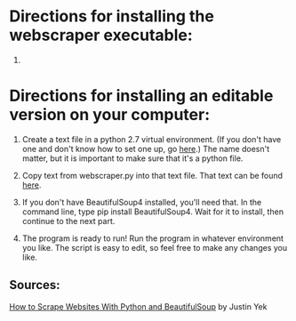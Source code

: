 # Directions for installing the webscraper executable:
1. 

# Directions for installing an editable version on your computer:

1. Create a text file in a python 2.7 virtual environment. (If you don't have one and don't know how to set one up, go [here]( https://github.com/clevelandhighschoolcs/p4mawpup-bobprinceraj/blob/master/Virtual%20Environment%20Install%20Instructions).) The name doesn't matter, but it is important to make sure that it's a python file.

2. Copy text from webscraper.py into that text file. That text can be found [here](https://github.com/bobprinceraj/CS-year-1/blob/master/webscraper.py).

3. If you don't have BeautifulSoup4 installed, you'll need that. In the command line, type pip install BeautifulSoup4.
Wait for it to install, then continue to the next part.

4. The program is ready to run! Run the program in whatever environment you like. The script is easy to edit, so feel free to make any changes you like.

## Sources:
[How to Scrape Websites With Python and BeautifulSoup](https://medium.freecodecamp.org/how-to-scrape-websites-with-python-and-beautifulsoup-5946935d93fe) by Justin Yek
